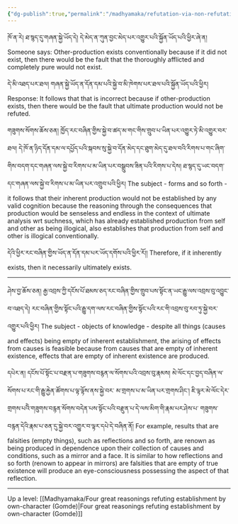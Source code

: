 ```yaml
---
{"dg-publish":true,"permalink":"/madhyamaka/refutation-via-non-refutation-of-ultimate-production/"}
---
```


ཁོ་ན་རེ། ཐ་སྙད་དུ་གཞན་སྐྱེ་ཡོད་དེ། དེ་མེད་ན་ཀུན་བྱང་མེད་པར་འགྱུར་པའི་སྐྱོན་ཡོད་པའི་ཕྱིར་ཞེ་ན། 
Someone says: Other-production exists conventionally because if it did not exist, then there would be the fault that the thoroughly afflicted and completely pure would not exist.

དེ་མི་འཐད་པར་ཐལ། གཞན་སྐྱེ་ཡོད་ན་དོན་དམ་པའི་སྐྱེ་བ་མི་ཁེགས་པར་ཐལ་པའི་སྐྱོན་ཡོད་པའི་ཕྱིར།
Response: It follows that that is incorrect because if other-production exists, then there would be the fault that ultimate production would not be refuted.

གཟུགས་སོགས་ཆོས་ཅན། ཁྱོད་རང་བཞིན་གྱིས་སྐྱེ་བ་ཚད་མ་གང་གིས་གྲུབ་པ་ཡིན་པར་འགྱུར་ཏེ་མི་འགྱུར་བར་ཐལ། 
དེ་ཁོ་ན་ཉིད་དོན་དམ་ལ་དཔྱོད་པའི་སྐབས་སུ་སྐྱེ་བ་དོན་མེད་དང་ཐུག་མེད་དུ་ཐལ་བའི་རིགས་པ་གང་ཞིག་གིས་བདག་དང་གཞན་ལས་སྐྱེ་བ་རིགས་པ་མ་ཡིན་པར་བསྒྲུབས་ཟིན་པའི་རིགས་པ་དེས། ཐ་སྙད་དུ་ཡང་བདག་དང་གཞན་ལས་སྐྱེ་བ་རིགས་པ་མ་ཡིན་པར་འགྲུབ་པའི་ཕྱིར། 
The subject - forms and so forth - it follows that their inherent production would not be established by any valid cognition because the reasoning through the consequences that production would be senseless and endless in the context of ultimate analysis wrt suchness, which has already established production from self and other as being illogical, also establishes that production from self and other is illogical conventionally.

དེའི་ཕྱིར་རང་བཞིན་གྱིས་ཡོད་ན་དོན་དམ་པར་ཡོད་དགོས་པའི་ཕྱིར་རོ།།
Therefore, if it inherently exists, then it necessarily ultimately exists.

---
ཤེས་བྱ་ཆོས་ཅན། རྒྱ་འབྲས་ཀྱི་དངོས་པོ་ཐམས་ཅད་རང་བཞིན་གྱིས་གྲུབ་པས་སྟོང་ན་ཡང་རྒྱུ་ལས་འབྲས་བུ་འབྱུང་བ་འཐད་དེ། 
རང་བཞིན་གྱིས་སྟོང་པའི་རྒྱུ་དག་ལས་རང་བཞིན་གྱིས་སྟོང་པའི་རང་གི་འབྲས་བུ་རབ་ཏུ་སྐྱེ་བར་འགྱུར་པའི་ཕྱིར། 
The subject - objects of knowledge - despite all things (causes and effects) being empty of inherent establishment, the arising of effects from causes is feasible because from causes that are empty of inherent existence, effects that are empty of inherent existence are produced.

དཔེར་ན། དངོས་པོ་སྟོང་པ་བརྫན་པ་གཟུགས་བརྙན་ལ་སོགས་པའི་འབྲས་བུ་རྣམས། མེ་ལོང་དང་བྱད་བཞིན་ལ་སོགས་པ་རང་གི་རྒྱུ་རྐྱེན་ཚོགས་པ་ལྟ་ལྟོས་ནས་སྐྱེ་བར་
མ་གྲགས་པ་མ་ཡིན་པར་གྲགས་ཤིང་། ཇི་ལྟར་མེ་ལོང་དེར་གྲགས་པའིེ་གཟུགས་བརྙན་སོགས་བདེན་པས་སྟོང་པའི་བརྫུན་པ་དེ་ལས་མིག་གི་རྣམ་པར་ཤེས་པ་
གཟུགས་བརྙན་དེའི་རྣམ་པ་ཅན་དུ་སྐྱེ་བར་འགྱུར་བ་ལྟར་དཔེ་དེ་བཞིན་ནོ།
For example, results that are falsities (empty things), such as reflections and so forth, are renown as being produced in dependence upon their collection of causes and conditions, such as a mirror and a face. It is similar to how reflections and so forth (renown to appear in mirrors) are falsities that are empty of true existence will produce an eye-consciousness possessing the aspect of that reflection.

---
Up a level: [[Madhyamaka/Four great reasonings refuting establishment by own-character (Gomde)\|Four great reasonings refuting establishment by own-character (Gomde)]]